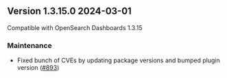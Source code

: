 ## Version 1.3.15.0 2024-03-01
Compatible with OpenSearch Dashboards 1.3.15

### Maintenance
* Fixed bunch of CVEs by updating package versions and bumped plugin version ([#893](https://github.com/opensearch-project/alerting-dashboards-plugin/pull/893))
